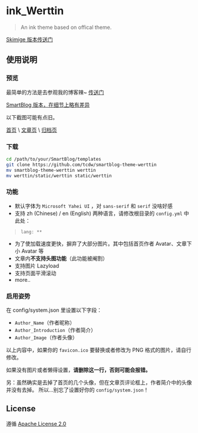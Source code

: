 # ink_Werttin

> An ink theme based on offical theme.

[Skimige 版本传送门](https://github.com/Skimige/ink_Werttin)

## 使用说明

### 预览

最简单的方法是去参观我的博客辣~ [传送门](http://ikevin.in)

[SmartBlog 版本，在细节上略有差异](https://www.tcdw.net/)

以下截图可能有点旧。

[首页](https://cloud.githubusercontent.com/assets/9017470/10266999/daf3a772-6ab1-11e5-9449-5bcc47eabbc7.gif) \ [文章页](https://cloud.githubusercontent.com/assets/9017470/10267001/06981ca0-6ab2-11e5-9f6e-ad007b3e66b6.gif) \ [归档页](https://cloud.githubusercontent.com/assets/9017470/10267003/26286408-6ab2-11e5-97b4-1cf25b14a98a.gif)

### 下载

```bash
cd /path/to/your/SmartBlog/templates
git clone https://github.com/tcdw/smartblog-theme-werttin
mv smartblog-theme-werttin werttin
mv werttin/static/werttin static/werttin
```

### 功能

 - 默认字体为 `Microsoft Yahei UI` ，对 `sans-serif` 和 `serif` 没啥好感
 - 支持 zh (Chinese) / en (English) 两种语言，请修改根目录的 `config.yml` 中此处：

>     lang: **

 - 为了使加载速度更快，摒弃了大部分图片。其中包括首页作者 Avatar、文章下小 Avatar 等
 - 文章内**不支持头图功能**（此功能被阉割）
 - 支持图片 Lazyload
 - 支持页面平滑滚动
 - more..

### 启用姿势

在 config/system.json 里设置以下字段：

 - `Author_Name`（作者昵称）
 - `Author_Introduction`（作者简介）
 - `Author_Image`（作者头像）

以上内容中，如果你的 `favicon.ico` 要替换或者修改为 PNG 格式的图片，请自行修改。

如果没有图片或者懒得设置，**请删除这一行，否则可能会报错。**

另：虽然确实是去掉了首页的几个头像，但在文章页评论框上，作者简介中的头像并没有去掉。
所以…别忘了设置好你的 `config/system.json`！

## License

遵循 [Apache License 2.0](https://github.com/Skimige/ink_Werttin/blob/master/LICENSE)
